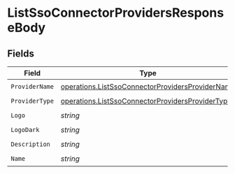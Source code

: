 # ListSsoConnectorProvidersResponseBody


## Fields

| Field                                                                                                                | Type                                                                                                                 | Required                                                                                                             | Description                                                                                                          |
| -------------------------------------------------------------------------------------------------------------------- | -------------------------------------------------------------------------------------------------------------------- | -------------------------------------------------------------------------------------------------------------------- | -------------------------------------------------------------------------------------------------------------------- |
| `ProviderName`                                                                                                       | [operations.ListSsoConnectorProvidersProviderName](../../models/operations/listssoconnectorprovidersprovidername.md) | :heavy_check_mark:                                                                                                   | N/A                                                                                                                  |
| `ProviderType`                                                                                                       | [operations.ListSsoConnectorProvidersProviderType](../../models/operations/listssoconnectorprovidersprovidertype.md) | :heavy_check_mark:                                                                                                   | N/A                                                                                                                  |
| `Logo`                                                                                                               | *string*                                                                                                             | :heavy_check_mark:                                                                                                   | N/A                                                                                                                  |
| `LogoDark`                                                                                                           | *string*                                                                                                             | :heavy_check_mark:                                                                                                   | N/A                                                                                                                  |
| `Description`                                                                                                        | *string*                                                                                                             | :heavy_check_mark:                                                                                                   | N/A                                                                                                                  |
| `Name`                                                                                                               | *string*                                                                                                             | :heavy_check_mark:                                                                                                   | N/A                                                                                                                  |